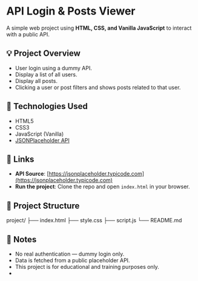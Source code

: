 # API Login & Posts Viewer

A simple web project using **HTML, CSS, and Vanilla JavaScript** to interact with a public API.

## 💡 Project Overview

- User login using a dummy API.
- Display a list of all users.
- Display all posts.
- Clicking a user or post filters and shows posts related to that user.

## 🚀 Technologies Used

- HTML5  
- CSS3  
- JavaScript (Vanilla)  
- [JSONPlaceholder API](https://jsonplaceholder.typicode.com/)

## 🔗 Links

- **API Source**: [https://jsonplaceholder.typicode.com](https://jsonplaceholder.typicode.com)
- **Run the project**: Clone the repo and open `index.html` in your browser.

## 📁 Project Structure

project/ ├── index.html ├── style.css ├── script.js └── README.md

## 📝 Notes

- No real authentication — dummy login only.
- Data is fetched from a public placeholder API.
- This project is for educational and training purposes only.
- 

